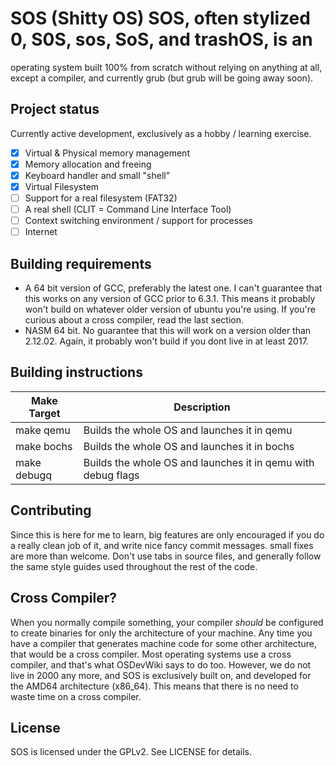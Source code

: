 # SOS (Shitty OS) SOS, often stylized $0$, S0S, sos, SoS, and trashOS, is an
operating system built 100% from scratch without relying on anything at all,
except a compiler, and currently grub (but grub will be going away soon).

## Project status
Currently active development, exclusively as a hobby / learning exercise.
 - [x] Virtual & Physical memory management
 - [x] Memory allocation and freeing
 - [x] Keyboard handler and small "shell"
 - [x] Virtual Filesystem
 - [ ] Support for a real filesystem (FAT32)
 - [ ] A real shell (CLIT = Command Line Interface Tool)
 - [ ] Context switching environment / support for processes
 - [ ] Internet

## Building requirements
 - A 64 bit version of GCC, preferably the latest one. I can't guarantee that this works on any version of GCC prior to 6.3.1. This means it probably won't build on whatever older version of ubuntu you're using. If you're curious about a cross compiler, read the last section.
 - NASM 64 bit. No guarantee that this will work on a version older than 2.12.02. Again, it probably won't build if you dont live in at least 2017. 

## Building instructions
| Make Target   | Description  |
| ------------- | ------------ |
| make qemu     | Builds the whole OS and launches it in qemu  |
| make bochs    | Builds the whole OS and launches it in bochs |
| make debugq   | Builds the whole OS and launches it in qemu with debug flags |

## Contributing
Since this is here for me to learn, big features are only encouraged if you do a really clean job of it, and write nice fancy commit messages. small fixes are more than welcome. Don't use tabs in source files, and generally follow the same style guides used throughout the rest of the code.

## Cross Compiler?
When you normally compile something, your compiler *should* be configured to create binaries for only the architecture of your machine. Any time you have a compiler that generates machine code for some other architecture, that would be a cross compiler. Most operating systems use a cross compiler, and that's what OSDevWiki says to do too. However, we do not live in 2000 any more, and SOS is exclusively built on, and developed for the AMD64 architecture (x86_64). This means that there is no need to waste time on a cross compiler.

## License
SOS is licensed under the GPLv2. See LICENSE for details.
